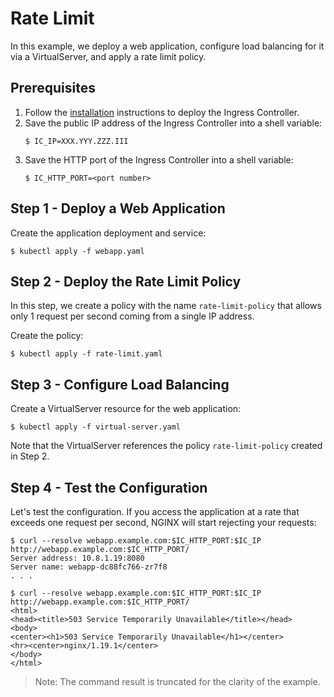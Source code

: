 # Rate Limit

In this example, we deploy a web application, configure load balancing for it via a VirtualServer, and apply a rate limit policy.

## Prerequisites

1. Follow the [installation](https://docs.nginx.com/nginx-ingress-controller/installation/installation-with-manifests/) instructions to deploy the Ingress Controller.
1. Save the public IP address of the Ingress Controller into a shell variable:
    ```
    $ IC_IP=XXX.YYY.ZZZ.III
    ```
1. Save the HTTP port of the Ingress Controller into a shell variable:
    ```
    $ IC_HTTP_PORT=<port number>
    ```

## Step 1 - Deploy a Web Application

Create the application deployment and service:
```
$ kubectl apply -f webapp.yaml
```

## Step 2 - Deploy the Rate Limit Policy

In this step, we create a policy with the name `rate-limit-policy` that allows only 1 request per second coming from a single IP address.

Create the policy:
```
$ kubectl apply -f rate-limit.yaml
```

## Step 3 - Configure Load Balancing

Create a VirtualServer resource for the web application:
```
$ kubectl apply -f virtual-server.yaml
```

Note that the VirtualServer references the policy `rate-limit-policy` created in Step 2.

## Step 4 - Test the Configuration

Let's test the configuration. If you access the application at a rate that exceeds one request per second, NGINX will start rejecting your requests:
```
$ curl --resolve webapp.example.com:$IC_HTTP_PORT:$IC_IP http://webapp.example.com:$IC_HTTP_PORT/
Server address: 10.8.1.19:8080
Server name: webapp-dc88fc766-zr7f8
. . .

$ curl --resolve webapp.example.com:$IC_HTTP_PORT:$IC_IP http://webapp.example.com:$IC_HTTP_PORT/
<html>
<head><title>503 Service Temporarily Unavailable</title></head>
<body>
<center><h1>503 Service Temporarily Unavailable</h1></center>
<hr><center>nginx/1.19.1</center>
</body>
</html>
```

> Note: The command result is truncated for the clarity of the example.
